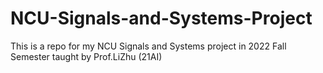 # NCU-Signals-and-Systems-Project
This is a repo for my NCU Signals and Systems project in 2022 Fall Semester taught by Prof.LiZhu (21AI)
